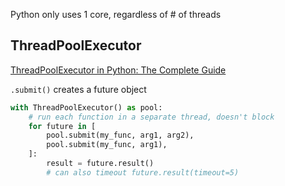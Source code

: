 Python only uses 1 core, regardless of # of threads

## ThreadPoolExecutor

[ThreadPoolExecutor in Python: The Complete Guide](https://superfastpython.com/threadpoolexecutor-in-python/)

`.submit()` creates a future object


```python
with ThreadPoolExecutor() as pool:
	# run each function in a separate thread, doesn't block
	for future in [
		pool.submit(my_func, arg1, arg2),
		pool.submit(my_func, arg1),
	]:
		result = future.result()
		# can also timeout future.result(timeout=5)
```

